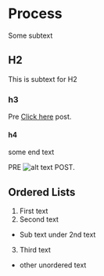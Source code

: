 # Process
Some subtext

## H2
This is subtext for H2
### h3
Pre [Click here](https://google.com) post.
#### h4
some end text

PRE ![alt text](../../images/google.png) POST.

## Ordered Lists
1. First text
2. Second text
  - Sub text under 2nd text
3. Third text

- other unordered text